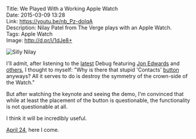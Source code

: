 Title: We Played With a Working Apple Watch  
Date: 2015-03-09 13:28  
Link: https://youtu.be/nb_Pz-doIqA  
Description: Nilay Patel from The Verge plays with an Apple Watch.  
Tags: Apple Watch  
Image: http://d.pr/i/1dJe8+  

![Silly Nilay][1]

I'll admit, after listening to the [latest][2] Debug featuring [Jon Edwards][3] and [others][4], I thought to myself: "Why is there that stupid 'Contacts' [button][5] anyways? All it serves to do is destroy the symmetry of the crown-side of the Watch."

But after watching the keynote and seeing the demo, I'm convinced that while at least the placement of the button is questionable, the functionality is not questionable at all.

I think it will be incredibly useful. 

[April 24][6], here I come.

[1]: http://d.pr/i/1dJe8+ "Silly Nilay"
[2]: http://www.imore.com/debug-62-edwards-and-gruber-watches "Debug, episode 62: Jon Edwards and John Gruber on watches"
[3]: https://twitter.com/undertheloupe "Jon Edwards on Twitter"
[4]: [https:]
[5]: http://d.pr/i/1cVL0+ "Apple's product page for Apple Watch, with a focus on the Contacts button"
[6]: https://www.apple.com/pr/library/2015/03/09Apple-Watch-Available-in-Nine-Countries-on-April-24.html "Apple Press Release for Apple Watch availability"